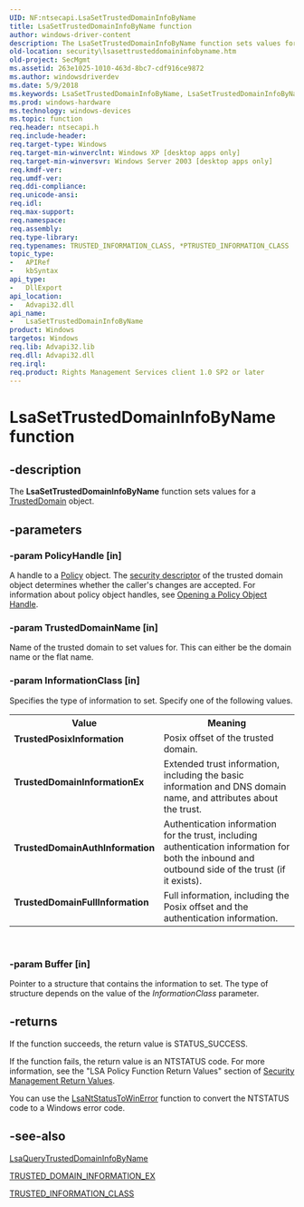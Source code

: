```yaml
---
UID: NF:ntsecapi.LsaSetTrustedDomainInfoByName
title: LsaSetTrustedDomainInfoByName function
author: windows-driver-content
description: The LsaSetTrustedDomainInfoByName function sets values for a TrustedDomain object.
old-location: security\lsasettrusteddomaininfobyname.htm
old-project: SecMgmt
ms.assetid: 263e1025-1010-463d-8bc7-cdf916ce9872
ms.author: windowsdriverdev
ms.date: 5/9/2018
ms.keywords: LsaSetTrustedDomainInfoByName, LsaSetTrustedDomainInfoByName function [Security], TrustedDomainAuthInformation, TrustedDomainFullInformation, TrustedDomainInformationEx, TrustedPosixInformation, _lsa_lsasettrusteddomaininfobyname, ntsecapi/LsaSetTrustedDomainInfoByName, security.lsasettrusteddomaininfobyname
ms.prod: windows-hardware
ms.technology: windows-devices
ms.topic: function
req.header: ntsecapi.h
req.include-header: 
req.target-type: Windows
req.target-min-winverclnt: Windows XP [desktop apps only]
req.target-min-winversvr: Windows Server 2003 [desktop apps only]
req.kmdf-ver: 
req.umdf-ver: 
req.ddi-compliance: 
req.unicode-ansi: 
req.idl: 
req.max-support: 
req.namespace: 
req.assembly: 
req.type-library: 
req.typenames: TRUSTED_INFORMATION_CLASS, *PTRUSTED_INFORMATION_CLASS
topic_type:
-	APIRef
-	kbSyntax
api_type:
-	DllExport
api_location:
-	Advapi32.dll
api_name:
-	LsaSetTrustedDomainInfoByName
product: Windows
targetos: Windows
req.lib: Advapi32.lib
req.dll: Advapi32.dll
req.irql: 
req.product: Rights Management Services client 1.0 SP2 or later
---
```


# LsaSetTrustedDomainInfoByName function


## -description


The <b>LsaSetTrustedDomainInfoByName</b> function sets values for a 
<a href="https://msdn.microsoft.com/fab69367-2143-49ef-a1b9-9c1d846fd4e1">TrustedDomain</a> object.


## -parameters




### -param PolicyHandle [in]

A handle to a <a href="https://msdn.microsoft.com/4253c7fb-85f5-441d-90bf-492e802ad0f8">Policy</a> object. The <a href="https://msdn.microsoft.com/3e9d7672-2314-45c8-8178-5a0afcfd0c50">security descriptor</a> of the trusted domain object determines whether the caller's changes are accepted. For information about policy object handles, see 
<a href="https://msdn.microsoft.com/66fdc878-d9c4-421c-b79f-9df08984611c">Opening a Policy Object Handle</a>.


### -param TrustedDomainName [in]

Name of the trusted domain to set values for. This can either be the domain name or the flat name.


### -param InformationClass [in]

Specifies the type of information to set. Specify one of the following values.

<table>
<tr>
<th>Value</th>
<th>Meaning</th>
</tr>
<tr>
<td width="40%"><a id="TrustedPosixInformation"></a><a id="trustedposixinformation"></a><a id="TRUSTEDPOSIXINFORMATION"></a><dl>
<dt><b>TrustedPosixInformation</b></dt>
</dl>
</td>
<td width="60%">
Posix offset of the trusted domain.

</td>
</tr>
<tr>
<td width="40%"><a id="TrustedDomainInformationEx"></a><a id="trusteddomaininformationex"></a><a id="TRUSTEDDOMAININFORMATIONEX"></a><dl>
<dt><b>TrustedDomainInformationEx</b></dt>
</dl>
</td>
<td width="60%">
Extended trust information, including the basic information and DNS domain name, and attributes about the trust.

</td>
</tr>
<tr>
<td width="40%"><a id="TrustedDomainAuthInformation"></a><a id="trusteddomainauthinformation"></a><a id="TRUSTEDDOMAINAUTHINFORMATION"></a><dl>
<dt><b>TrustedDomainAuthInformation</b></dt>
</dl>
</td>
<td width="60%">
Authentication information for the trust, including authentication information for both the inbound and outbound side of the trust (if it exists).

</td>
</tr>
<tr>
<td width="40%"><a id="TrustedDomainFullInformation"></a><a id="trusteddomainfullinformation"></a><a id="TRUSTEDDOMAINFULLINFORMATION"></a><dl>
<dt><b>TrustedDomainFullInformation</b></dt>
</dl>
</td>
<td width="60%">
Full information, including the Posix offset and the authentication information.

</td>
</tr>
</table>
 


### -param Buffer [in]

Pointer to a structure that contains the information to set. The type of structure depends on the value of the <i>InformationClass</i> parameter.
					


## -returns



If the function succeeds, the return value is STATUS_SUCCESS.

If the function fails, the return value is an NTSTATUS code. For more information, see 
the "LSA Policy Function Return Values" section of <a href="management_return_values.htm">Security Management Return Values</a>.

You can use the 
<a href="https://msdn.microsoft.com/fa91794c-c502-4b36-84cc-a8d77c8e9d9f">LsaNtStatusToWinError</a> function to convert the NTSTATUS code to a Windows error code.




## -see-also




<a href="https://msdn.microsoft.com/d33d6cee-bd8b-49f4-8e65-07cdc65bec7c">LsaQueryTrustedDomainInfoByName</a>



<a href="https://msdn.microsoft.com/acf9a2b5-f301-4e6a-a515-df338658ad56">TRUSTED_DOMAIN_INFORMATION_EX</a>



<a href="https://msdn.microsoft.com/442a0944-b498-4d9f-b338-d5aed1663d8d">TRUSTED_INFORMATION_CLASS</a>
 

 

